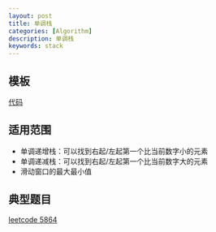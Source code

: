 ```yaml
---
layout: post
title: 单调栈
categories: [Algorithm]
description: 单调栈
keywords: stack
---
```



## 模板
[代码](https://github.com/joeyzyz/leetcode-template/blob/main/data_structure/monotonous_stack.py)


## 适用范围
- 单调递增栈：可以找到右起/左起第一个比当前数字小的元素
- 单调递减栈：可以找到右起/左起第一个比当前数字大的元素
- 滑动窗口的最大最小值


## 典型题目
[leetcode 5864](https://leetcode-cn.com/problems/the-number-of-weak-characters-in-the-game/)

